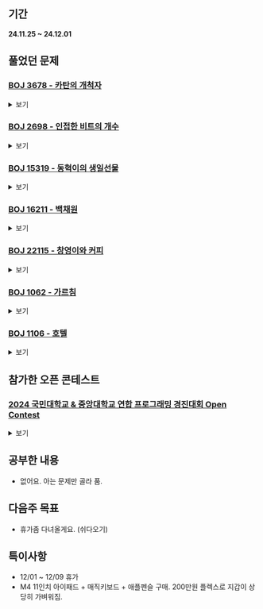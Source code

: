 ## 기간
**24.11.25 ~ 24.12.01**

## 풀었던 문제

### [BOJ 3678 - 카탄의 개척자](https://www.acmicpc.net/problem/3678)
<details>
<summary>보기</summary> 

- 정보
    - Tier: GoldⅠ
    - Tag: implementation

- 타임라인
    - Problem Open: 11/24 22:40
    - Tag Open: 11/25 07:20
    - Solve: --/-- --:--

- 풀이
    - 깡으로 해보는중

- 회고
    - 시뮬레이션 / 구현인 점 짐작은 하고 있었지만, 직접 태그를 확인해보고는 경악했다.
    - 시간이 오래 걸릴 것 같아 이번주 까지 푸는걸 목표로 잡고 임시적으로 유기
 
- 코드
  - ```cpp
    코드
    ```

</details>

### [BOJ 2698 - 인접한 비트의 개수](https://www.acmicpc.net/problem/2698)
<details>
<summary>보기</summary> 

- 정보
    - Tier: GoldⅣ
    - Tag: DP

- 타임라인
    - Problem Open: 11/25 22:10
    - Tag Open: 11/25 22:30
    - Solve: 11/25 23:01

- 풀이
    - $DP[i][N][K] =$ 첫 비트가 $i$이고, 크기가 $N$, 인접 비트의 개수가 $K$인 수열의 개수 $i \in \lbrace0, 1\rbrace$
    - <img src="http://latex.codecogs.com/png.latex?\dpi{110}\bg_white 
          \begin{cases}
          DP[i][N][K] = DP[i-1][N-1][K] + DP[i][N-1][K-1] & i=1 \\
          DP[i][N][K] = DP[i][N-1][K] + DP[i+1][N-1][K] & i=0
          \end{cases}
          "/>
    - 기저사례: $DP[0][1][0] = DP[1][1][0] = 1$

- 회고
    - 점화식 구현에서 애를 먹었다. 최적화 문제가 아닌 새로운 유형의 DP 문제로 잘 연구해서 쿼리에 추가하기
    - [바텀업 방식 코드](https://www.acmicpc.net/source/79130749)
 
- 코드
  - ```cpp
    #include <iostream>
    #include <vector>
    
    using namespace std;
    
    vector <vector <int>> bit0DP(101, vector <int> (101, -1));
    vector <vector <int>> bit1DP(101, vector <int> (101, -1));
    
    int get0BitDP(int N, int K);
    int get1BitDP(int N, int K);
    
    int get0BitDP(int N, int K) {
        if (N <= K) return 0;
    
        if (bit0DP[N][K] == -1) {
            bit0DP[N][K] = get0BitDP(N - 1, K) + get1BitDP(N - 1, K);
        }
        return bit0DP[N][K];
    }
    
    int get1BitDP(int N, int K) {
        if (N <= K) return 0;
    
        if (bit1DP[N][K] == -1) {
            bit1DP[N][K] = get0BitDP(N - 1, K) + get1BitDP(N - 1, K - 1);
        }
        return bit1DP[N][K];
    }
    int main() {
        ios_base::sync_with_stdio(false);
        cin.tie(NULL); cout.tie(NULL);
    
        int tc;
        cin >> tc;
    
        bit0DP[1][0] = 1;
        bit1DP[1][0] = 1;
    
        int N, K;
        while (tc--) {
            cin >> N >> K;
            cout << get0BitDP(N, K) + get1BitDP(N, K) << '\n';
        }
        return 0;
    }
    ```

</details>

### [BOJ 15319 - 동혁이의 생일선물](https://www.acmicpc.net/problem/15319)
<details>
<summary>보기</summary> 

- 정보
    - Tier: GoldⅣ
    - Tag: Divide_and_Conquer

- 타임라인
    - Problem Open: 11/26 22:00
    - Tag Open: --/-- --:--
    - Solve: 11/26 23:28

- 풀이
    - $n^m + n^{m-1} + n^{m-2} + \dots + 1 < n^{m+1} (n \ge 2)$
    - 이를 숙지하여 오름차순 나열하여 관찰
    - $i = max(j | 2^j - 1 < k) + 1$라고 할 때 아래와 같음
    - <img src="http://latex.codecogs.com/png.latex?\dpi{110}\bg_white 
          f(x, k) = 
          \begin{cases}
          x^{i-1} + f(x, k-2^{i-1}) & k > 0 \\
          0 & k \le 0
          \end{cases}
          "/>
    - 이를 재귀함수로 구현

- 회고
    - 나는 여전히 멍청하다는 것을 깨닫게 해준 문제
    - 구현 식을 세우고, 이를 어떻게 구현할 것인지 까지 확실히 해두기
    - [mod 연산의 특징](https://developer-mac.tistory.com/84) 제대로 숙지 (제발..)
    - [깔끔한 풀이](https://www.acmicpc.net/source/78800490): 오름차순 나열했을 때 $k$를 2진수로 하여 i번째 비트가 켜져있으면 $ans = ans + n^i$
 
- 코드
  - ```cpp
    #include <iostream>

    #define MOD 1000000007
    
    using namespace std;
    
    long long pow(int n, int i) {
        long long result = 1;
        while(i--) {
            result = ((result % MOD) * (n % MOD)) % MOD;
        }
        return result;
    }
    
    long long getNum(int x, int k) {
        if (k <= 0) return 0;
    
        long long i = 1;
        while ((1 << i) - 1 < k) {
            i++;
        }
    
        return (pow(x, i-1) + getNum(x, k - (1 << (i-1)))) % MOD;
    }
    
    int main() {
        long long n, x, k, ans;;
        ans = 0;
    
        cin >> n;
        while (n--) {
            cin >> x >> k;
            ans += getNum(x, k);
            ans %= MOD;
        }
    
        cout << ans;
        return 0;
    }
    ```

</details>

### [BOJ 16211 - 백채원](https://www.acmicpc.net/problem/16211)
<details>
<summary>보기</summary> 

- 정보
    - Tier: GoldⅡ
    - Tag: Dijkstra

- 타임라인
    - Problem Open: 11/27 12:00
    - Tag Open: --/-- --:--
    - Solve: 11/27 21:37

- 풀이
    - 다익스트라에서 출발점을 여러 부분으로 하여 변형하여 풀이 (코드 참조)

- 회고
    - 실풀이 대략 80분
    - 열심히 연습하자.
 
- 코드
  - ```cpp
    #include <iostream>
    #include <algorithm>
    #include <vector>
    #include <queue>
    
    #define INF 1e9 * 2 + 1
    
    using namespace std;
    typedef long long ll;
    
    int N, M, K;
    vector <vector <pair <int, int>>> graph;
    vector <ll> runawayDist;
    vector <ll> chaserDist;
    
    void dijkstra(vector <ll> &dist) {
        priority_queue <pair <ll, int>> pq;
        for (int i = 0; i < int(dist.size()); i++) {
            if (dist[i] == 0) {
                pq.push({0, i});
            }
        }
    
        while(!pq.empty()) {
            int s = pq.size();
    
            for (int i = 0; i < s; i++) {
                int curNode = pq.top().second;
                ll curDist = -pq.top().first;
                pq.pop();
    
                for (auto &nxt : graph[curNode]) {
                    int nxtNode = nxt.second;
                    ll nxtDist = curDist + nxt.first;
                    if (nxtDist < dist[nxtNode]) {
                        dist[nxtNode] = nxtDist;
                        pq.push({-nxtDist, nxtNode});
                    }
                }
            }
        }
    }
    
    int main() {
        // fastIO
        ios_base::sync_with_stdio(false);
        cin.tie(NULL); cout.tie(NULL);
    
        // init && input
        cin >> N >> M >> K;
    
        graph.resize(N + 1);
        runawayDist.resize(N + 1, INF);
        chaserDist.resize(N + 1, INF);
    
        int u, v, w;
        for (int i = 0; i < M; i++) {
            cin >> u >> v >> w;
            graph[u].push_back({w, v});
            graph[v].push_back({w, u});
        }
    
        int p;
        runawayDist[1] = 0;
        for (int i = 0; i < K; i++) {
            cin >> p;
            chaserDist[p] = 0;
        }
    
        // solve
        dijkstra(runawayDist);
        dijkstra(chaserDist);
    
        vector <int> ans;
        for (int i = 2; i <= N; i++) {
            if (runawayDist[i] < chaserDist[i]) {
                ans.push_back(i);
            }
        }
    
        // output
        if (ans.size() == 0) cout << 0;
    
        sort(ans.begin(), ans.end());
        for (auto &n : ans) {
            cout << n << ' ';
        }
    
        return 0;
    }
    ```

</details>

### [BOJ 22115 - 창영이와 커피](https://www.acmicpc.net/problem/22115)
<details>
<summary>보기</summary> 

- 정보
    - Tier: GoldⅡ
    - Tag: DP

- 타임라인
    - Problem Open: 11/27 22:10
    - Tag Open: --/-- --:--
    - Solve: 11/27 22:23

- 풀이
    - 0-1 냅색문제를 알고있다면 쉽게 풀리는 문제

- 회고
    - 익숙한 맛 (영양가는 X)
 
- 코드
  - ```cpp
    #include <iostream>
    #include <vector>
    
    using namespace std;
    
    int main() {
        // fastIO
        ios_base::sync_with_stdio(false);
        cin.tie(NULL); cout.tie(NULL);
    
        // init && input
        int N, K;
        cin >> N >> K;
    
        vector <vector <int>> dp(N + 1, vector <int> (K + 1, 1e9));
        vector <int> coffee(N + 1);
    
        for (int i = 1; i <= N; i++) {
            cin >> coffee[i];
        }
    
        // solve
        dp[0][0] = 0;
        for (int i = 1; i <= N; i++) {
            for (int j = 0; j <= K; j++) {
                if (coffee[i] <= j) {
                    dp[i][j] = min(dp[i - 1][j], dp[i - 1][j - coffee[i]] + 1);
                } else {
                    dp[i][j] = dp[i - 1][j];
                }
            }
        }
    
        // output
        cout << (dp[N][K] != 1e9 ? dp[N][K] : -1);
        return 0;
    }
    ```

</details>

### [BOJ 1062 - 가르침](https://www.acmicpc.net/problem/1062)
<details>
<summary>보기</summary> 

- 정보
    - Tier: GoldⅣ
    - Tag: Backtracking

- 타임라인
    - Problem Open: 11/27 23:30?
    - Tag Open: --/-- --:--
    - Solve: 11/27 07:36

- 풀이
    - 비트마스킹 활용한 백트래킹
    - $i$번째 알파벳을 가르친 여부를 $i$번째 비트에 저장
    - $and$ 연산으로 알파벳을 완성할 수 있는지 여부 확인하여 이에 대한 $max$값을 찾기
    - $K \le 4$일때는 무슨 수를 사용하더라도 알파벳 완성이 안된다는 것 주의

- 회고
    - 설계 잘하자
 
- 코드
  - ```cpp
    #include <iostream>
    #include <vector>
    
    using namespace std;
    
    int N, K;
    vector <int> words;
    
    int backtracking(int bits, int idx, int n) {
        int res = 0;
        if (n <= 0 || idx == 27) {
            for (int i = 0; i < N; i++) {
                if ((bits & words[i]) == words[i]) res++;
            }
        } else {
            for (int i = idx; i <= 26; i++) {
                if (bits & (1 << i)) continue;
                int newBits = (bits | (1 << i));
                res = max(res, backtracking(newBits, i + 1, n - 1));
            }
        }
        return res;
    }
    
    int main() {
        ios_base::sync_with_stdio(false);
        cin.tie(NULL); cout.tie(NULL);
    
        cin >> N >> K;
        words.resize(N, 0);
    
        string str;
        for (int i = 0; i < N; i++) {
            cin >> str;
            for (auto &ch : str) {
                words[i] |= (1 << (ch - 'a'));
            }
        }
        
        if (K < 5) {
            cout << 0;
        } else {
            cout << backtracking(532741, 0, K - 5);
        }
        return 0;
    }
    ```

</details>

### [BOJ 1106 - 호텔](https://www.acmicpc.net/problem/1106)
<details>
<summary>보기</summary> 

- 정보
    - Tier: GoldⅣ
    - Tag: dp

- 타임라인
    - Problem Open: 12/01 22:00?
    - Tag Open: --/-- --:--
    - Solve: 12/01 22:13

- 풀이
    - 0-1 냅색문제.
    - $dp[i][j] = i$명을 받기 위해 필요한 코스트
    - "적어도 $c$ 명" 이므로 $j$ 의 상한은 $c + 100$
    - $answer = min(dp[n][k]) (c \le k \le c+100)$

- 회고
    - 쩝..
 
- 코드
  - ```cpp
    #include <iostream>
    #include <vector>
    
    using namespace std;
    
    int main() {
        // fastIO
        ios_base::sync_with_stdio(false);
        cin.tie(NULL); cout.tie(NULL);
    
        // init && input
        int c, n;
        cin >> c >> n;
    
        vector <int> cost(n + 1);
        vector <int> value(n + 1);
    
        for (int i = 1; i <= n; i++) {
            cin >> cost[i] >> value[i];
        }
    
        // solve
        vector <vector <int>> dp(n + 1, vector <int>(c + 102, 1e9));
        dp[0][0] = 0;
    
        for (int i = 1; i <= n; i++) {
            for (int j = 0; j <= c + 101; j++) {
                dp[i][j] = dp[i - 1][j];
                for (int k = 0; j >= value[i] * k; k++) {
                    dp[i][j] = min(dp[i][j], dp[i - 1][j - (value[i] * k)] + (cost[i] * k));
                }
            }
        }
    
        int ans = 1e9;
        for (int i = c; i <= c + 101; i++) {
            ans = min(ans, dp[n][i]);
        }
        cout << ans;
        return 0;
    }
    ```

</details>

## 참가한 오픈 콘테스트

### [2024 국민대학교 & 중앙대학교 연합 프로그래밍 경진대회 Open Contest](https://www.acmicpc.net/contest/view/1407)
<details>
<summary>보기</summary>

| 문제 | A | B | C | D | E | F | G | H | I | J | K | L |
|---|---|---|---|---|---|---|---|---|---|---|---|---|
|결과| AC | AC | WA | WA | AC | - | WA | - | WA | - | - | - |

- A번: [햄버거]()
    - 주어진대로 케이스워크 짜면 되는 문제
 
- B번: [수열이에요?]()
    - 간단하게 $v[l] ~ v[r]$ 부분 오름차순 정렬해서 $v[l-1] \le v[l]$ and $v[r] \le v[r+1]$ 이면 Yes, 아니면 No
 
- C번: [네 또 수열입니다]()
    - $A_1 + A_2 \cdots + A_i = i (1 \le i < N \cdot K)$ 를 만족하는 수열을 만드는데 $[1, 1, \dots 1, 1]$ 말고 있나? -> $N = 2, K = 1$ 일때 $[1, 2]$ 있음
    - 문제 잘 이해해놓고 해당 케이스 생각 못해서 갖다버림 (기분이 매우 더럽다.)
 
- D번: [손이 닿는 범위]()
    - 단순하게 기하적인 역량 부족 및 문제 잘못 이해
 
- E번: [차원의 나무 여행]()
    - 워프가 연결되지 않은 부분만 갈 수 있다는 것 -> 그래프 연결을 반전시키자.
    - 제한이 적어서 브루트포스 + dfs로 풀이.
    - 문제 잘 읽기
    - 정해는 이거랑 다르게 품. (트리가 이분 그래프라는 점 이용)
 
- F번: [분수 경로]()
    - 분수를 gcd로 약분, 2의 거듭제곱 부분까진 갔으나 양수, 음수 케웤을 못짜서 내다버림
 
- G번: [문어]()
    - 풀이 봐도 모르겠음. 저걸 도대체 어떻게 생각하는거임?
 
- I번: [준근이의 마법 공방]()
    - 케이스워크 문제. 그냥 단순히 두뇌가 나빠서 못푼듯.
    - 케이스 짜는 문제들 좀 연습해야하나

 
- 총평
    - 말 그대로 탈탈 털려버림. (문제 자체가 쉬운 문제들 뿐인데 공부든 랜디든 게을리 하니.. 자업자득이라 생각)
    - 공부좀해라 쫌 (기하, 케이스 워크, 구성적 증명, 애드훅)
    - [해설 및 풀이](https://upload.acmicpc.net/617c3046-d337-4448-9262-11227f8c5637/)

</details>

## 공부한 내용
- 없어요. 아는 문제만 골라 품.

## 다음주 목표
- 휴가좀 다녀올게요. (쉬다오기)

## 특이사항
- 12/01 ~ 12/09 휴가
- M4 11인치 아이패드 + 매직키보드 + 애플펜슬 구매. 200만원 플렉스로 지갑이 상당히 가벼워짐.
